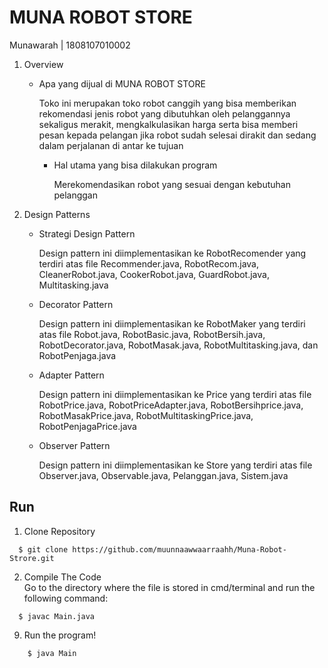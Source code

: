 # MUNA ROBOT STORE

<p>Munawarah | 1808107010002</p>

<ol start="1">
<li>Overview</li>
<ul>
<li>Apa yang dijual di MUNA ROBOT STORE</li>
<p>Toko ini merupakan toko robot canggih yang bisa memberikan rekomendasi jenis robot yang dibutuhkan oleh pelanggannya sekaligus merakit, mengkalkulasikan harga serta bisa memberi pesan kepada pelangan jika robot sudah selesai dirakit dan sedang dalam perjalanan di antar ke tujuan</p>
<ul>
 <li>Hal utama yang bisa dilakukan program</li>
 <p>Merekomendasikan robot yang sesuai dengan kebutuhan pelanggan</p>
</ul>
<ul>
</ol>

<ol start="2">
<li>Design Patterns</li>
<ul>
<li>Strategi Design Pattern</li>
<p>Design pattern ini diimplementasikan ke RobotRecomender yang terdiri atas file Recommender.java, RobotRecom.java, CleanerRobot.java, CookerRobot.java, GuardRobot.java, Multitasking.java</p>
<li>Decorator Pattern</li>
<p>Design pattern ini diimplementasikan ke RobotMaker yang terdiri atas file Robot.java, RobotBasic.java, RobotBersih.java, RobotDecorator.java, RobotMasak.java, RobotMultitasking.java, dan RobotPenjaga.java</p>
<li>Adapter Pattern</li>
<p>Design pattern ini diimplementasikan ke Price yang terdiri atas file RobotPrice.java, RobotPriceAdapter.java, RobotBersihprice.java, RobotMasakPrice.java, RobotMultitaskingPrice.java, RobotPenjagaPrice.java</p>
<li>Observer Pattern</li>
<p>Design pattern ini diimplementasikan ke Store yang terdiri atas file Observer.java, Observable.java, Pelanggan.java, Sistem.java</p>
<ul>
</ol>

 <div class="Box-body p-5">
<h2>Run</h2>
<ol start="1">
<li>Clone Repository</li>
</ol>
<pre><code>  $ git clone https://github.com/muunnaawwaarraahh/Muna-Robot-Strore.git
</code></pre>
            <ol start="2">
<li>Compile The Code </li>
Go to the directory where the file is stored in cmd/terminal and run the following command:
</ol>
<pre><code>  $ javac Main.java
</code></pre>

<ol start="9">
<li>Run the program!</li>
</ol>
<pre><code>    $ java Main
</code></pre>
